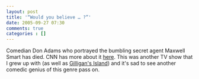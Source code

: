 ```yaml
---
layout: post
title: '“Would you believe … ?”'
date: 2005-09-27 07:30
comments: true
categories : []
---  
```


Comedian Don Adams who portrayed the bumbling secret agent Maxwell Smart has died. CNN has more about it <a href="http://www.cnn.com/2005/SHOWBIZ/TV/09/26/obit.adams.ap/index.html">here</a>. This was another TV show that I grew up with (as well as <a href="http://fusion94.org/archives/2005/09/little_buddy.html">Gilligan's Island</a>) and it's sad to see another comedic genius of this genre pass on.



